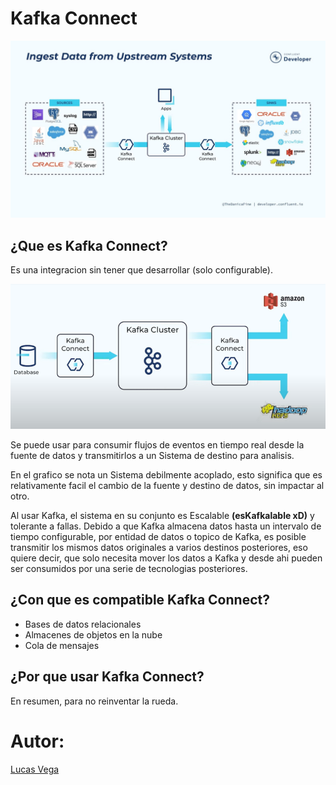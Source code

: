 # Kafka Connect
![Arquitectura Kafka Connect](/img/kafka-connect-arq.jpg "Kafka Connect")

## ¿Que es Kafka Connect?

Es una integracion sin tener que desarrollar (solo configurable).

![Arquitectura Kafka Connect](/img/kafka-connect.png "Kafka Connect")

Se puede usar para consumir flujos de eventos en tiempo real desde la fuente de datos y transmitirlos a un Sistema de destino para analisis.

En el grafico se nota un Sistema debilmente acoplado, esto significa que es relativamente facil el cambio de la fuente y destino de datos, sin impactar al otro.

Al usar Kafka, el sistema en su conjunto es Escalable **(esKafkalable xD)** y tolerante a fallas. Debido a que Kafka almacena datos hasta un intervalo de tiempo configurable, por entidad de datos o topico de Kafka, es posible transmitir los mismos datos originales a varios destinos posteriores, eso quiere decir, que solo necesita mover los datos a Kafka y desde ahi pueden ser consumidos por una serie de tecnologias posteriores.

## ¿Con que es compatible Kafka Connect?
* Bases de datos relacionales
* Almacenes de objetos en la nube
* Cola de mensajes

## ¿Por que usar Kafka Connect?
En resumen, para no reinventar la rueda.

## 



# Autor:
[Lucas Vega](https://github.com/LucasVega777/)